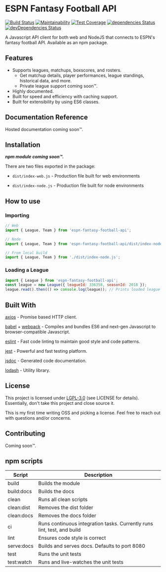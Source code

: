 # ESPN Fantasy Football API
[![Build Status](https://travis-ci.org/mkreiser/ESPN-Fantasy-Football-API.svg?branch=master)](https://travis-ci.org/mkreiser/ESPN-Fantasy-Football-API) [![Maintainability](https://api.codeclimate.com/v1/badges/b8e7a59ae69f5fbfb8e1/maintainability)](https://codeclimate.com/github/mkreiser/ESPN-Fantasy-Football-API/maintainability) [![Test Coverage](https://api.codeclimate.com/v1/badges/b8e7a59ae69f5fbfb8e1/test_coverage)](https://codeclimate.com/github/mkreiser/ESPN-Fantasy-Football-API/test_coverage) [![dependencies Status](https://david-dm.org/mkreiser/ESPN-Fantasy-Football-API/status.svg)](https://david-dm.org/mkreiser/ESPN-Fantasy-Football-API) [![devDependencies Status](https://david-dm.org/mkreiser/ESPN-Fantasy-Football-API/dev-status.svg)](https://david-dm.org/mkreiser/ESPN-Fantasy-Football-API?type=dev)

A Javascript API client for both web and NodeJS that connects to ESPN's fantasy football API. Available as an npm package.

## Features

* Supports leagues, matchups, boxscores, and rosters.
  * Get matchup details, player performances, league standings, historical data, and more.
  * Private league support coming soon™.
* Highly documented.
* Built for speed and efficiency with caching support.
* Built for extensibility by using ES6 classes.

## Documentation Reference

Hosted documentation coming soon™.

## Installation

***npm module coming soon™.***

There are two files exported in the package:

* `dist/index-web.js` - Production file built for web environments

* `dist/index-node.js` - Production file built for node environments

## How to use

### Importing

```javascript
// Web
import { League, Team } from 'espn-fantasy-football-api';

// Node
import { League, Team } from 'espn-fantasy-football-api/dist/index-node.js';

// From local build
import { League, Team } from './dist/index-node.js';
```

### Loading a League

```javascript
import { League } from 'espn-fantasy-football-api';
const league = new League({ leagueId: 336358, seasonId: 2018 });
league.read().then(() => console.log(league)); // Prints loaded league
```

## Built With

[axios](https://github.com/axios/axios) - Promise based HTTP client.

[babel](https://github.com/babel/babel) + [webpack](https://github.com/webpack/webpack) - Compiles and bundles ES6 and next-gen Javascript to browser-compatible Javascript.

[eslint](https://github.com/eslint/eslint) - Fast code linting to maintain good style and code patterns.

[jest](https://github.com/facebook/jest) - Powerful and fast testing platform.

[jsdoc](https://github.com/jsdoc3/jsdoc) - Generated code documentation.

[lodash](https://github.com/lodash/lodash) - Utility library.

## License

This project is licensed under [LGPL-3.0](https://choosealicense.com/licenses/lgpl-3.0/) (see LICENSE for details). Essentially, don't take this project and close source it.

This is my first time writing OSS and picking a license. Feel free to reach out with questions and/or concerns.


## Contributing

Coming soon™.

## npm scripts

| Script     | Description                                                  |
| ---------- | ------------------------------------------------------------ |
| build      | Builds the module                                            |
| build:docs | Builds the docs                                              |
| clean      | Runs all clean scripts                                       |
| clean:dist | Removes the dist folder                                      |
| clean:docs | Removes the docs folder                                      |
| ci         | Runs continuous integration tasks. Currently runs lint, test, and build |
| lint       | Ensures code style is correct                                |
| serve:docs | Builds and serves docs. Defaults to port 8080                |
| test       | Runs the unit tests                                          |
| test:watch | Runs and live-watches the unit tests                         |
